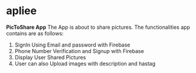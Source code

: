 # apliee
**PicToShare App**
The App is about to share pictures.
The functionalities app contains are as follows:
1) SignIn Using Email and password with Firebase
2) Phone Number Verification and Signup with Firebase
3) Display User Shared Pictures
4) User can also Upload images with description and hastag 
